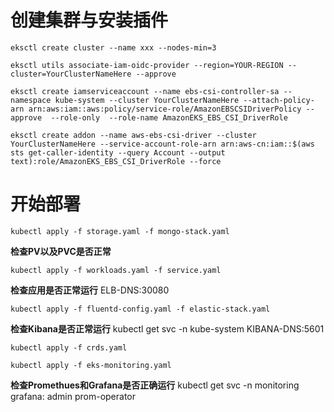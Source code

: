# 创建集群与安装插件
``` shell
eksctl create cluster --name xxx --nodes-min=3
``` 

 ``` shell
eksctl utils associate-iam-oidc-provider --region=YOUR-REGION --cluster=YourClusterNameHere --approve
```

``` shell 
eksctl create iamserviceaccount --name ebs-csi-controller-sa --namespace kube-system --cluster YourClusterNameHere --attach-policy-arn arn:aws:iam::aws:policy/service-role/AmazonEBSCSIDriverPolicy --approve  --role-only  --role-name AmazonEKS_EBS_CSI_DriverRole
```

``` shell
eksctl create addon --name aws-ebs-csi-driver --cluster YourClusterNameHere --service-account-role-arn arn:aws-cn:iam::$(aws sts get-caller-identity --query Account --output text):role/AmazonEKS_EBS_CSI_DriverRole --force
```

# 开始部署
``` shell
kubectl apply -f storage.yaml -f mongo-stack.yaml
```

**检查PV以及PVC是否正常**

``` shell
kubectl apply -f workloads.yaml -f service.yaml
```

**检查应用是否正常运行**
ELB-DNS:30080

``` shell
kubectl apply -f fluentd-config.yaml -f elastic-stack.yaml
```

**检查Kibana是否正常运行**
kubectl get svc -n kube-system
KIBANA-DNS:5601


``` shell
kubectl apply -f crds.yaml 
```

``` shell
kubectl apply -f eks-monitoring.yaml
```
**检查Promethues和Grafana是否正确运行**
kubectl get svc -n monitoring   
grafana: admin prom-operator